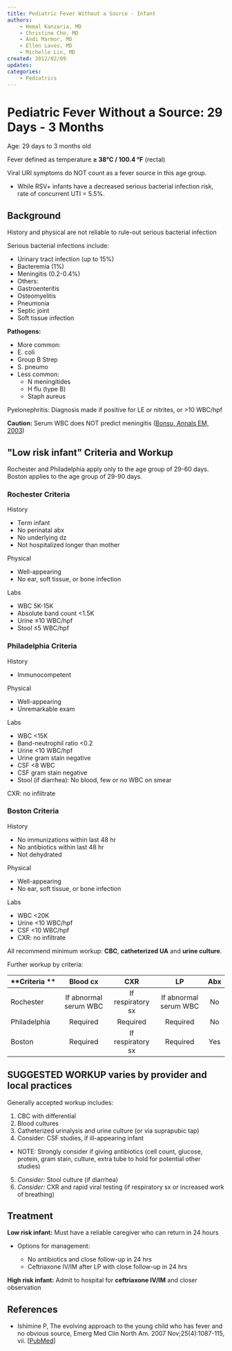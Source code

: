 ```yaml
---
title: Pediatric Fever Without a Source - Infant
authors:
    - Hemal Kanzaria, MD
    - Christine Cho, MD
    - Andi Marmor, MD
    - Ellen Laves, MD
    - Michelle Lin, MD
created: 2012/02/09
updates:
categories:
    - Pediatrics
---
```


# Pediatric Fever Without a Source: 29 Days - 3 Months

Age: 29 days to 3 months old

Fever defined as temperature **&ge; 38°C / 100.4 °F** (rectal)

Viral URI symptoms do NOT count as a fever source in this age group. 

- While RSV+ infants have a decreased serious bacterial infection risk, rate of concurrent UTI = 5.5%.

## Background

History and physical are not reliable to rule-out serious bacterial infection

Serious bacterial infections include:

- Urinary tract infection (up to 15%)
- Bacteremia (1%)
- Meningitis (0.2-0.4%)
- Others:
- Gastroenteritis
- Osteomyelitis
- Pneumonia
- Septic joint
- Soft tissue infection

**Pathogens:** 

- More common:
- E. coli
- Group B Strep
- S. pneumo
- Less common:
  - N meningitides
  - H flu (type B)
  - Staph aureus

Pyelonephritis: Diagnosis made if positive for LE or nitrites, or >10 WBC/hpf

**Caution:** Serum WBC does NOT predict meningitis ([Bonsu, Annals EM, 2003](http://www.annemergmed.com/article/S0196-0644(02)84932-0/abstract))

## "Low risk infant" Criteria and Workup

Rochester and Philadelphia apply only to the age group of 29-60 days. Boston applies to the age group of 29-90 days.

### Rochester Criteria

History

- Term infant
- No perinatal abx
- No underlying dz
- Not hospitalized longer than mother

Physical

- Well-appearing
- No ear, soft tissue, or bone infection

Labs

- WBC 5K-15K
- Absolute band count &lt;1.5K
- Urine &le;10 WBC/hpf
- Stool &le;5 WBC/hpf

### Philadelphia Criteria

History

- Immunocompetent

Physical

- Well-appearing
- Unremarkable exam

Labs

- WBC &lt;15K
- Band-neutrophil ratio &lt;0.2
- Urine &lt;10 WBC/hpf
- Urine gram stain negative
- CSF &lt;8 WBC
- CSF gram stain negative
- Stool (if diarrhea): No blood, few or no WBC on smear

CXR: no infiltrate

### Boston Criteria

History

- No immunizations within last 48 hr
- No antibiotics within last 48 hr
- Not dehydrated

Physical

- Well-appearing
- No ear, soft tissue, or bone infection

Labs

- WBC &lt;20K
- Urine &lt;10 WBC/hpf
- CSF &lt;10 WBC/hpf
- CXR: no infiltrate

All recommend minimum workup: **CBC**, **catheterized UA** and **urine culture**. 

Further workup by criteria:

| **Criteria ** |      **Blood cx**     |      **CXR**      |         **LP**        | **Abx** |
| ------------- | :-------------------: | :---------------: | :-------------------: | :-----: |
| Rochester     | If abnormal serum WBC | If respiratory sx | If abnormal serum WBC |    No   |
| Philadelphia  |        Required       |      Required     |        Required       |    No   |
| Boston        |        Required       | If respiratory sx |        Required       |   Yes   |

## SUGGESTED WORKUP varies by provider and local practices

Generally accepted workup includes:

1. CBC with differential
2. Blood cultures
3. Catheterized urinalysis and urine culture (or via suprapubic tap)
4. Consider: CSF studies, if ill-appearing infant

- NOTE: Strongly consider if giving antibiotics (cell count, glucose, protein, gram stain, culture, extra tube to hold for potential other studies)

5. _Consider:_ Stool culture (if diarrhea)
6. _Consider:_ CXR and rapid viral testing (if respiratory sx or increased work of breathing)

## Treatment

**Low risk infant:** Must have a reliable caregiver who can return in 24 hours

- Options for management:

  - No antibiotics and close follow-up in 24 hrs
  - <span class="drug">Ceftriaxone</span> IV/IM after LP with close follow-up in 24 hrs

**High risk infant:** Admit to hospital for **<span class="drug">ceftriaxone</span> IV/IM** and closer observation

## References

- Ishimine P, The evolving approach to the young child who has fever and no obvious source, Emerg Med Clin North Am. 2007 Nov;25(4):1087-115, vii. [[PubMed](http://www.ncbi.nlm.nih.gov/pubmed/17950137)]
